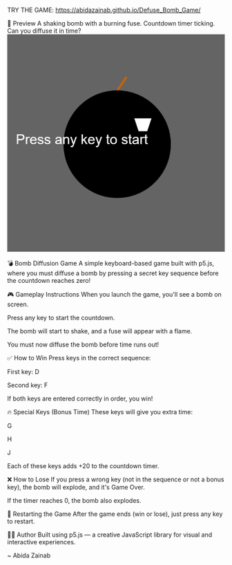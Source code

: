 TRY THE GAME:  https://abidazainab.github.io/Defuse_Bomb_Game/


📸 Preview
A shaking bomb with a burning fuse. Countdown timer ticking. Can you diffuse it in time?
![Bomb Game Screenshot](bomb.png)

💣 Bomb Diffusion Game
A simple keyboard-based game built with p5.js, where you must diffuse a bomb by pressing a secret key sequence before the countdown reaches zero!

🎮 Gameplay Instructions
When you launch the game, you'll see a bomb on screen.

Press any key to start the countdown.

The bomb will start to shake, and a fuse will appear with a flame.

You must now diffuse the bomb before time runs out!

✅ How to Win
Press keys in the correct sequence:

First key: D

Second key: F

If both keys are entered correctly in order, you win!

🔥 Special Keys (Bonus Time)
These keys will give you extra time:

G

H

J

Each of these keys adds +20 to the countdown timer.

❌ How to Lose
If you press a wrong key (not in the sequence or not a bonus key), the bomb will explode, and it's Game Over.

If the timer reaches 0, the bomb also explodes.

🔁 Restarting the Game
After the game ends (win or lose), just press any key to restart.

👩‍💻 Author
Built using p5.js — a creative JavaScript library for visual and interactive experiences.

~ Abida Zainab
